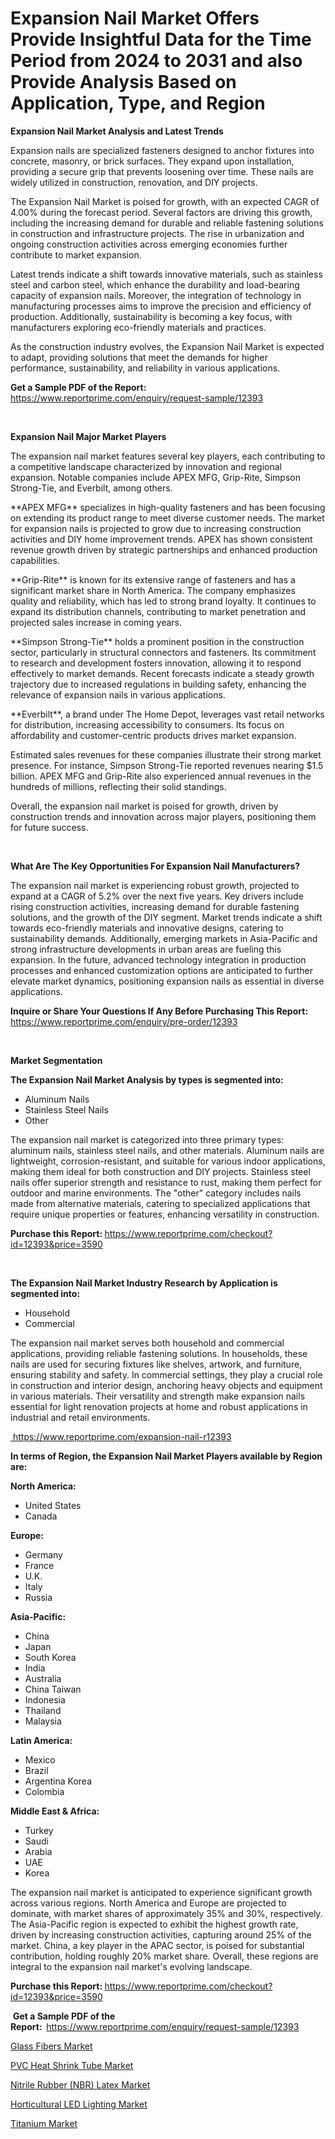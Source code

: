 <p><h1>Expansion Nail Market Offers Provide Insightful Data for the Time Period from 2024 to 2031 and also Provide Analysis Based on Application, Type, and Region</h1></p><p><strong>Expansion Nail Market Analysis and Latest Trends</strong></p>
<p><p>Expansion nails are specialized fasteners designed to anchor fixtures into concrete, masonry, or brick surfaces. They expand upon installation, providing a secure grip that prevents loosening over time. These nails are widely utilized in construction, renovation, and DIY projects.</p><p>The Expansion Nail Market is poised for growth, with an expected CAGR of 4.00% during the forecast period. Several factors are driving this growth, including the increasing demand for durable and reliable fastening solutions in construction and infrastructure projects. The rise in urbanization and ongoing construction activities across emerging economies further contribute to market expansion. </p><p>Latest trends indicate a shift towards innovative materials, such as stainless steel and carbon steel, which enhance the durability and load-bearing capacity of expansion nails. Moreover, the integration of technology in manufacturing processes aims to improve the precision and efficiency of production. Additionally, sustainability is becoming a key focus, with manufacturers exploring eco-friendly materials and practices.</p><p>As the construction industry evolves, the Expansion Nail Market is expected to adapt, providing solutions that meet the demands for higher performance, sustainability, and reliability in various applications.</p></p>
<p><strong>Get a Sample PDF of the Report:&nbsp;</strong> <a href="https://www.reportprime.com/enquiry/request-sample/12393?utm_campaign=9&utm_medium=2&utm_source=Github&utm_content=ia&utm_term=15112024&utm_id=expansion-nail">https://www.reportprime.com/enquiry/request-sample/12393</a></p>
<p>&nbsp;</p>
<p><strong>Expansion Nail Major Market Players</strong></p>
<p><p>The expansion nail market features several key players, each contributing to a competitive landscape characterized by innovation and regional expansion. Notable companies include APEX MFG, Grip-Rite, Simpson Strong-Tie, and Everbilt, among others.</p><p>**APEX MFG** specializes in high-quality fasteners and has been focusing on extending its product range to meet diverse customer needs. The market for expansion nails is projected to grow due to increasing construction activities and DIY home improvement trends. APEX has shown consistent revenue growth driven by strategic partnerships and enhanced production capabilities.</p><p>**Grip-Rite** is known for its extensive range of fasteners and has a significant market share in North America. The company emphasizes quality and reliability, which has led to strong brand loyalty. It continues to expand its distribution channels, contributing to market penetration and projected sales increase in coming years.</p><p>**Simpson Strong-Tie** holds a prominent position in the construction sector, particularly in structural connectors and fasteners. Its commitment to research and development fosters innovation, allowing it to respond effectively to market demands. Recent forecasts indicate a steady growth trajectory due to increased regulations in building safety, enhancing the relevance of expansion nails in various applications.</p><p>**Everbilt**, a brand under The Home Depot, leverages vast retail networks for distribution, increasing accessibility to consumers. Its focus on affordability and customer-centric products drives market expansion.</p><p>Estimated sales revenues for these companies illustrate their strong market presence. For instance, Simpson Strong-Tie reported revenues nearing $1.5 billion. APEX MFG and Grip-Rite also experienced annual revenues in the hundreds of millions, reflecting their solid standings.</p><p>Overall, the expansion nail market is poised for growth, driven by construction trends and innovation across major players, positioning them for future success.</p></p>
<p>&nbsp;</p>
<p><strong>What Are The Key Opportunities For Expansion Nail Manufacturers?</strong></p>
<p><p>The expansion nail market is experiencing robust growth, projected to expand at a CAGR of 5.2% over the next five years. Key drivers include rising construction activities, increasing demand for durable fastening solutions, and the growth of the DIY segment. Market trends indicate a shift towards eco-friendly materials and innovative designs, catering to sustainability demands. Additionally, emerging markets in Asia-Pacific and strong infrastructure developments in urban areas are fueling this expansion. In the future, advanced technology integration in production processes and enhanced customization options are anticipated to further elevate market dynamics, positioning expansion nails as essential in diverse applications.</p></p>
<p><strong>Inquire or Share Your Questions If Any Before Purchasing This Report:</strong> <a href="https://www.reportprime.com/enquiry/pre-order/12393?utm_campaign=9&utm_medium=2&utm_source=Github&utm_content=ia&utm_term=15112024&utm_id=expansion-nail">https://www.reportprime.com/enquiry/pre-order/12393</a></p>
<p>&nbsp;</p>
<p><strong>Market Segmentation</strong></p>
<p><strong>The Expansion Nail Market Analysis by types is segmented into:</strong></p>
<p><ul><li>Aluminum Nails</li><li>Stainless Steel Nails</li><li>Other</li></ul></p>
<p><p>The expansion nail market is categorized into three primary types: aluminum nails, stainless steel nails, and other materials. Aluminum nails are lightweight, corrosion-resistant, and suitable for various indoor applications, making them ideal for both construction and DIY projects. Stainless steel nails offer superior strength and resistance to rust, making them perfect for outdoor and marine environments. The "other" category includes nails made from alternative materials, catering to specialized applications that require unique properties or features, enhancing versatility in construction.</p></p>
<p><strong>Purchase this Report:&nbsp;</strong><a href="https://www.reportprime.com/checkout?id=12393&price=3590&utm_campaign=9&utm_medium=2&utm_source=Github&utm_content=ia&utm_term=15112024&utm_id=expansion-nail">https://www.reportprime.com/checkout?id=12393&price=3590</a></p>
<p>&nbsp;</p>
<p><strong>The Expansion Nail Market Industry Research by Application is segmented into:</strong></p>
<p><ul><li>Household</li><li>Commercial</li></ul></p>
<p><p>The expansion nail market serves both household and commercial applications, providing reliable fastening solutions. In households, these nails are used for securing fixtures like shelves, artwork, and furniture, ensuring stability and safety. In commercial settings, they play a crucial role in construction and interior design, anchoring heavy objects and equipment in various materials. Their versatility and strength make expansion nails essential for light renovation projects at home and robust applications in industrial and retail environments.</p></p>
<p><a href="https://www.reportprime.com/expansion-nail-r12393?utm_campaign=9&utm_medium=2&utm_source=Github&utm_content=ia&utm_term=15112024&utm_id=expansion-nail">&nbsp;https://www.reportprime.com/expansion-nail-r12393</a></p>
<p><strong>In terms of Region, the Expansion Nail Market Players available by Region are:</strong></p>
<p>
    <p> <strong> North America: </strong>
        <ul>
            <li>United States</li>
            <li>Canada</li>
        </ul>
        </p> 
    <p> <strong> Europe: </strong>
        <ul>
            <li>Germany</li>
            <li>France</li>
            <li>U.K.</li>
            <li>Italy</li>
            <li>Russia</li>
        </ul>
        </p> 
    <p> <strong> Asia-Pacific: </strong>
        <ul>
            <li>China</li>
            <li>Japan</li>
            <li>South Korea</li>
            <li>India</li>
            <li>Australia</li>
            <li>China Taiwan</li>
            <li>Indonesia</li>
            <li>Thailand</li>
            <li>Malaysia</li>
        </ul>
        </p> 
    <p> <strong> Latin America: </strong>
        <ul>
            <li>Mexico</li>
            <li>Brazil</li>
            <li>Argentina Korea</li>
            <li>Colombia</li>
        </ul>
        </p> 
    <p> <strong> Middle East & Africa: </strong>
        <ul>
            <li>Turkey</li>
            <li>Saudi</li>
            <li>Arabia</li>
            <li>UAE</li>
            <li>Korea</li>
        </ul>
    </p>
    </p>
<p><p>The expansion nail market is anticipated to experience significant growth across various regions. North America and Europe are projected to dominate, with market shares of approximately 35% and 30%, respectively. The Asia-Pacific region is expected to exhibit the highest growth rate, driven by increasing construction activities, capturing around 25% of the market. China, a key player in the APAC sector, is poised for substantial contribution, holding roughly 20% market share. Overall, these regions are integral to the expansion nail market's evolving landscape.</p></p>
<p><strong>Purchase this Report: </strong><a href="https://www.reportprime.com/checkout?id=12393&price=3590&utm_campaign=9&utm_medium=2&utm_source=Github&utm_content=ia&utm_term=15112024&utm_id=expansion-nail">https://www.reportprime.com/checkout?id=12393&price=3590</a></p>
<p>&nbsp;<strong>Get a Sample PDF of the Report:&nbsp;&nbsp;</strong><a href="https://www.reportprime.com/enquiry/request-sample/12393?utm_campaign=9&utm_medium=2&utm_source=Github&utm_content=ia&utm_term=15112024&utm_id=expansion-nail">https://www.reportprime.com/enquiry/request-sample/12393</a></p>
<p><strong></strong></p>
<p><p><a href="https://issuu.com/reportprime-2/docs/glass-fibers-market-size-2030.pptx_aa310cd31a9827?utm_campaign=9&utm_medium=2&utm_source=Github&utm_content=ia&utm_term=15112024&utm_id=expansion-nail">Glass Fibers Market</a></p><p><a href="https://www.linkedin.com/pulse/navigating-pvc-heat-shrink-tube-market-expert-analysis-forecast-cevre?utm_campaign=9&utm_medium=2&utm_source=Github&utm_content=ia&utm_term=15112024&utm_id=expansion-nail">PVC Heat Shrink Tube Market</a></p><p><a href="https://github.com/WillieWoodard/Market-Research-Report-List-7/blob/main/nitrile-rubber-nbr-latex-market.md?utm_campaign=9&utm_medium=2&utm_source=Github&utm_content=ia&utm_term=15112024&utm_id=expansion-nail">Nitrile Rubber (NBR) Latex Market</a></p><p><a href="https://issuu.com/reportprime-2/docs/horticultural-led-lighting-market-s_1be374ccb401ce?utm_campaign=9&utm_medium=2&utm_source=Github&utm_content=ia&utm_term=15112024&utm_id=expansion-nail">Horticultural LED Lighting Market</a></p><p><a href="https://github.com/marloy8/Market-Research-Report-List-6/blob/main/titanium-market.md?utm_campaign=9&utm_medium=2&utm_source=Github&utm_content=ia&utm_term=15112024&utm_id=expansion-nail">Titanium Market</a></p></p>